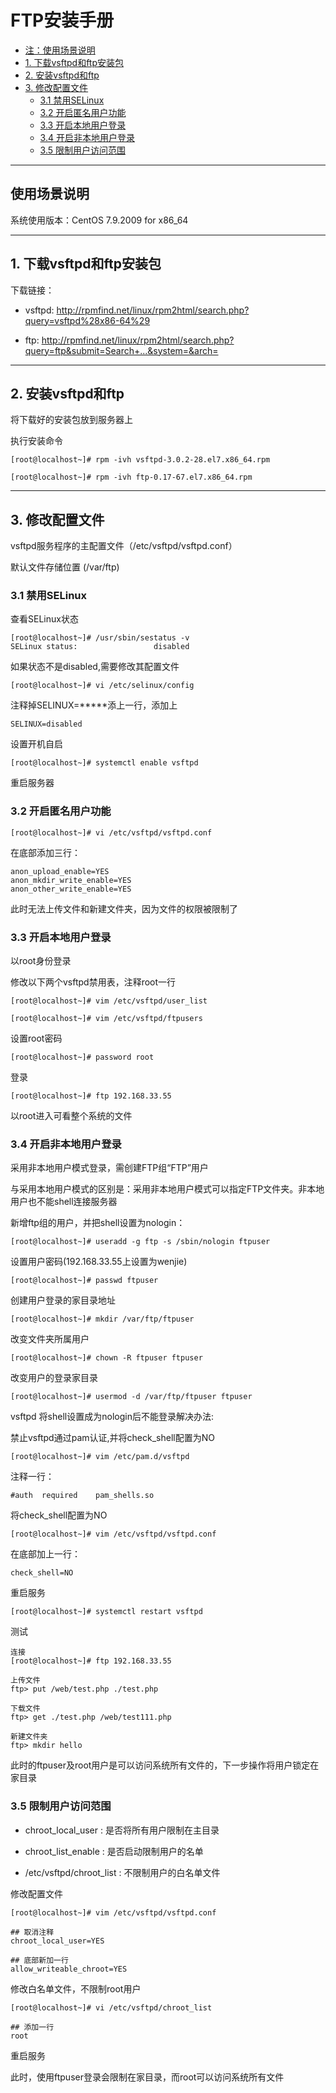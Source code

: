 # FTP安装手册

* [注：使用场景说明](#1.%20%E4%B8%8B%E8%BD%BDvsftpd%E5%92%8Cftp%E5%AE%89%E8%A3%85%E5%8C%85)
* [1. 下载vsftpd和ftp安装包](#2.%20%E5%AE%89%E8%A3%85vsftpd%E5%92%8Cftp)
* [2. 安装vsftpd和ftp](#%E5%AE%89%E8%A3%85vsftpd)
* [3. 修改配置文件](#3.%20%E4%BF%AE%E6%94%B9%E9%85%8D%E7%BD%AE%E6%96%87%E4%BB%B6)
  * [3.1 禁用SELinux](#3.1%20%E7%A6%81%E7%94%A8SELinux)
  * [3.2 开启匿名用户功能](#3.2%20%E5%BC%80%E5%90%AF%E5%8C%BF%E5%90%8D%E7%94%A8%E6%88%B7%E5%8A%9F%E8%83%BD)
  * [3.3 开启本地用户登录](#3.3%20%E5%BC%80%E5%90%AF%E6%9C%AC%E5%9C%B0%E7%94%A8%E6%88%B7%E7%99%BB%E5%BD%95)
  * [3.4 开启非本地用户登录](#3.4%20%E5%BC%80%E5%90%AF%E9%9D%9E%E6%9C%AC%E5%9C%B0%E7%94%A8%E6%88%B7%E7%99%BB%E5%BD%95)
  * [3.5 限制用户访问范围](#3.5%20%E9%99%90%E5%88%B6%E7%94%A8%E6%88%B7%E8%AE%BF%E9%97%AE%E8%8C%83%E5%9B%B4)

---

## 使用场景说明

系统使用版本：CentOS 7.9.2009 for x86_64

---

## 1. 下载vsftpd和ftp安装包

下载链接：

* vsftpd: <http://rpmfind.net/linux/rpm2html/search.php?query=vsftpd%28x86-64%29>

* ftp: <http://rpmfind.net/linux/rpm2html/search.php?query=ftp&submit=Search+...&system=&arch=>

---

## 2. 安装vsftpd和ftp

将下载好的安装包放到服务器上

执行安装命令

```linux
[root@localhost~]# rpm -ivh vsftpd-3.0.2-28.el7.x86_64.rpm
```

```linux
[root@localhost~]# rpm -ivh ftp-0.17-67.el7.x86_64.rpm
```

---

## 3. 修改配置文件

vsftpd服务程序的主配置文件（/etc/vsftpd/vsftpd.conf）

默认文件存储位置 (/var/ftp)

### 3.1 禁用SELinux

查看SELinux状态

```linux
[root@localhost~]# /usr/sbin/sestatus -v
SELinux status:                 disabled
```

如果状态不是disabled,需要修改其配置文件

```linux
[root@localhost~]# vi /etc/selinux/config
```

注释掉SELINUX=*****添上一行，添加上

```linux
SELINUX=disabled
```

设置开机自启

```linux
[root@localhost~]# systemctl enable vsftpd
```

重启服务器

### 3.2 开启匿名用户功能

```linux
[root@localhost~]# vi /etc/vsftpd/vsftpd.conf
```

在底部添加三行：

```linux
anon_upload_enable=YES
anon_mkdir_write_enable=YES
anon_other_write_enable=YES
```

此时无法上传文件和新建文件夹，因为文件的权限被限制了

### 3.3 开启本地用户登录

以root身份登录

修改以下两个vsftpd禁用表，注释root一行

```linux
[root@localhost~]# vim /etc/vsftpd/user_list
```

```linux
[root@localhost~]# vim /etc/vsftpd/ftpusers
```

设置root密码

```linux
[root@localhost~]# password root
```

登录

```linux
[root@localhost~]# ftp 192.168.33.55
```

以root进入可看整个系统的文件

### 3.4 开启非本地用户登录

采用非本地用户模式登录，需创建FTP组“FTP”用户

与采用本地用户模式的区别是：采用非本地用户模式可以指定FTP文件夹。非本地用户也不能shell连接服务器

新增ftp组的用户，并把shell设置为nologin：

```linux
[root@localhost~]# useradd -g ftp -s /sbin/nologin ftpuser
```

设置用户密码(192.168.33.55上设置为wenjie)

```linux
[root@localhost~]# passwd ftpuser
```

创建用户登录的家目录地址

```linux
[root@localhost~]# mkdir /var/ftp/ftpuser
```

改变文件夹所属用户

```linux
[root@localhost~]# chown -R ftpuser ftpuser
```

改变用户的登录家目录

```linux
[root@localhost~]# usermod -d /var/ftp/ftpuser ftpuser
```

vsftpd 将shell设置成为nologin后不能登录解决办法:

禁止vsftpd通过pam认证,并将check_shell配置为NO

```linux
[root@localhost~]# vim /etc/pam.d/vsftpd
```

注释一行：

```linux
#auth  required    pam_shells.so
```

将check_shell配置为NO

```linux
[root@localhost~]# vim /etc/vsftpd/vsftpd.conf
```

在底部加上一行：

```linux
check_shell=NO
```

重启服务

```linux
[root@localhost~]# systemctl restart vsftpd
```

测试

```linux
连接
[root@localhost~]# ftp 192.168.33.55

上传文件
ftp> put /web/test.php ./test.php

下载文件
ftp> get ./test.php /web/test111.php

新建文件夹
ftp> mkdir hello
```

此时的ftpuser及root用户是可以访问系统所有文件的，下一步操作将用户锁定在家目录

### 3.5 限制用户访问范围

* chroot_local_user : 是否将所有用户限制在主目录

* chroot_list_enable : 是否启动限制用户的名单

* /etc/vsftpd/chroot_list : 不限制用户的白名单文件

修改配置文件

```linux
[root@localhost~]# vim /etc/vsftpd/vsftpd.conf
```

```linux
## 取消注释
chroot_local_user=YES

## 底部新加一行
allow_writeable_chroot=YES
```

修改白名单文件，不限制root用户

```linux
[root@localhost~]# vi /etc/vsftpd/chroot_list
```

```linux
## 添加一行
root
```

重启服务

此时，使用ftpuser登录会限制在家目录，而root可以访问系统所有文件
